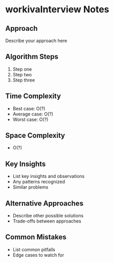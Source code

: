 # workivaInterview Notes

## Approach
Describe your approach here

## Algorithm Steps
1. Step one
2. Step two
3. Step three

## Time Complexity
- Best case: O(?)
- Average case: O(?)
- Worst case: O(?)

## Space Complexity
- O(?)

## Key Insights
- List key insights and observations
- Any patterns recognized
- Similar problems

## Alternative Approaches
- Describe other possible solutions
- Trade-offs between approaches

## Common Mistakes
- List common pitfalls
- Edge cases to watch for
